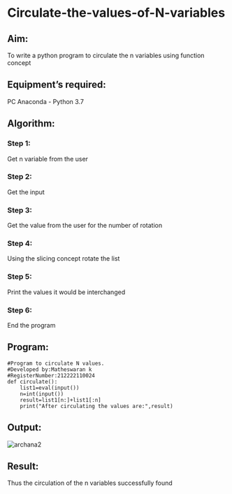 # Circulate-the-values-of-N-variables
## Aim:
To write a python program to circulate the n variables using function concept
## Equipment’s required:
PC
Anaconda - Python 3.7
## Algorithm: 
### Step 1: 
Get n variable from the user
### Step 2: 
Get the input
### Step 3: 
Get the value from the user for the number of rotation
### Step 4: 
Using the slicing concept rotate the list
### Step 5: 
Print the values it would be interchanged
### Step 6: 
End the program

## Program:
```
#Program to circulate N values.
#Developed by:Matheswaran k
#RegisterNumber:212222110024
def circulate():
    list1=eval(input())
    n=int(input())
    result=list1[n:]+list1[:n]
    print("After circulating the values are:",result)
```
## Output:
![archana2](https://user-images.githubusercontent.com/119477782/225242605-9cb9bdc0-0b14-4b0b-b616-19e3522f7900.png)

## Result:
Thus the circulation of the n variables successfully found

